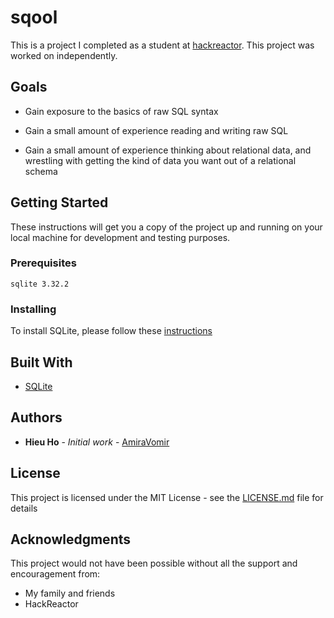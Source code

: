 # sqool
This is a project I completed as a student at [hackreactor](http://hackreactor.com). This project was worked on independently.

## Goals

* Gain exposure to the basics of raw SQL syntax

* Gain a small amount of experience reading and writing raw SQL

* Gain a small amount of experience thinking about relational data, and wrestling with getting the kind of data you want out of a relational schema

## Getting Started

These instructions will get you a copy of the project up and running on your local machine for development and testing purposes.

### Prerequisites

```
sqlite 3.32.2
```

### Installing

To install SQLite, please follow these [instructions](https://www.sqlite.org/download.html)

## Built With

* [SQLite](https://www.sqlite.org/index.html)

## Authors

* **Hieu Ho** - *Initial work* - [AmiraVomir](https://github.com/AmiraVomir)

## License

This project is licensed under the MIT License - see the [LICENSE.md](LICENSE.md) file for details

## Acknowledgments

This project would not have been possible without all the support and encouragement from:

* My family and friends
* HackReactor
